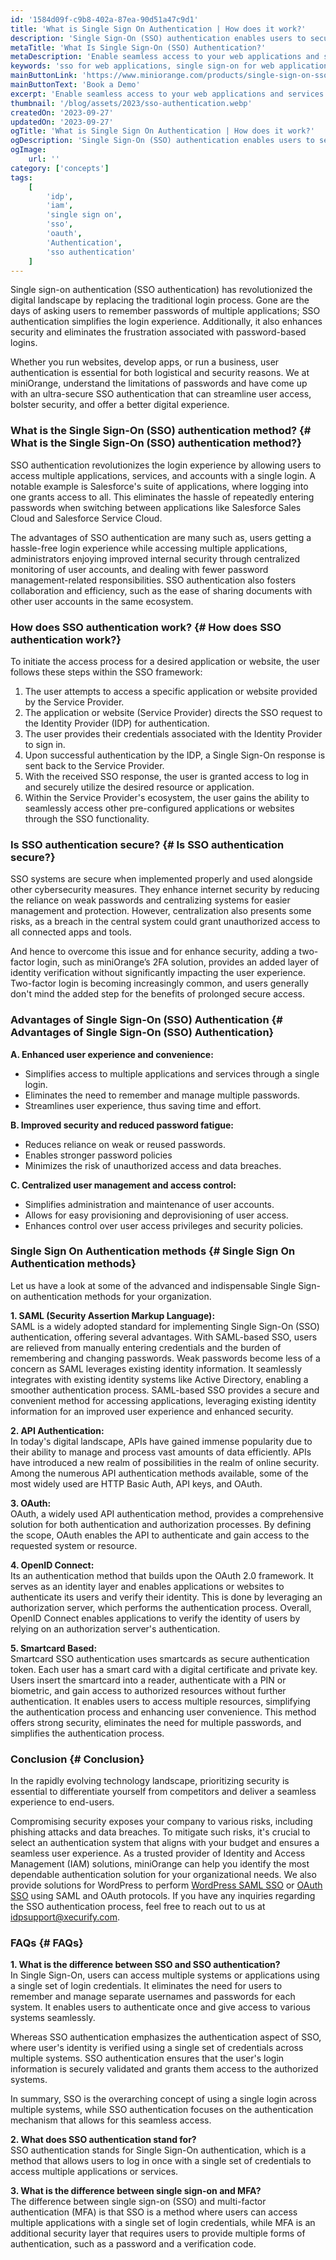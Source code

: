 ```yaml
---
id: '1584d09f-c9b8-402a-87ea-90d51a47c9d1'
title: 'What is Single Sign On Authentication | How does it work?'
description: 'Single Sign-On (SSO) authentication enables users to securely log in with a single ID across multiple independent software systems.'
metaTitle: 'What Is Single Sign-On (SSO) Authentication?'
metaDescription: 'Enable seamless access to your web applications and services by implementing Single Sign-On (SSO), empowering users to effortlessly navigate multiple apps and websites with a single set of credentials.'
keywords: 'sso for web applications, single sign-on for web applications'
mainButtonLink: 'https://www.miniorange.com/products/single-sign-on-sso#request-demo'
mainButtonText: 'Book a Demo'
excerpt: 'Enable seamless access to your web applications and services by implementing Single Sign-On (SSO), empowering users to effortlessly navigate multiple apps and websites with a single set of credentials.'
thumbnail: '/blog/assets/2023/sso-authentication.webp'
createdOn: '2023-09-27'
updatedOn: '2023-09-27'
ogTitle: 'What is Single Sign On Authentication | How does it work?'
ogDescription: 'Single Sign-On (SSO) authentication enables users to securely log in with a single ID across multiple independent software systems.'
ogImage:
    url: ''
category: ['concepts']
tags:
    [
		'idp',
        'iam',
        'single sign on',
        'sso',
        'oauth',
        'Authentication',
        'sso authentication'
    ]
---
```


Single sign-on authentication (SSO authentication) has revolutionized the digital landscape by replacing the traditional login process. Gone are the days of asking users to remember passwords of multiple applications; SSO authentication simplifies the login experience. Additionally, it also enhances security and eliminates the frustration associated with password-based logins. 

Whether you run websites, develop apps, or run a business, user authentication is essential for both logistical and security reasons. We at miniOrange, understand the limitations of passwords and have come up with an ultra-secure  SSO authentication that can streamline user access, bolster security, and offer a better digital experience.

### What is the Single Sign-On (SSO) authentication method? {# What is the Single Sign-On (SSO) authentication method?}

SSO authentication revolutionizes the login experience by allowing users to access multiple applications, services, and accounts with a single login. A notable example is Salesforce's suite of applications, where logging into one grants access to all. This eliminates the hassle of repeatedly entering passwords when switching between applications like Salesforce Sales Cloud and Salesforce Service Cloud.  

The advantages of SSO authentication are many such as, users getting a hassle-free login experience while accessing multiple applications, administrators enjoying improved internal security through centralized monitoring of user accounts, and dealing with fewer password management-related responsibilities. SSO authentication also fosters collaboration and efficiency, such as the ease of sharing documents with other user accounts in the same ecosystem.


### How does SSO authentication work? {# How does SSO authentication work?}

To initiate the access process for a desired application or website, the user follows these steps within the SSO framework:

1. The user attempts to access a specific application or website provided by the Service Provider.
2. The application or website (Service Provider) directs the SSO request to the Identity Provider (IDP) for authentication.
3. The user provides their credentials associated with the Identity Provider to sign in.
4. Upon successful authentication by the IDP, a Single Sign-On response is sent back to the Service Provider.
5. With the received SSO response, the user is granted access to log in and securely utilize the desired resource or application.
6. Within the Service Provider's ecosystem, the user gains the ability to seamlessly access other pre-configured applications or websites through the SSO functionality.

### Is SSO authentication secure? {# Is SSO authentication secure?}

SSO systems are secure when implemented properly and used alongside other cybersecurity measures. They enhance internet security by reducing the reliance on weak passwords and centralizing systems for easier management and protection. However, centralization also presents some risks, as a breach in the central system could grant unauthorized access to all connected apps and tools.

And hence to overcome this issue and for enhance security, adding a two-factor login, such as miniOrange’s 2FA solution, provides an added layer of identity verification without significantly impacting the user experience. Two-factor login is becoming increasingly common, and users generally don't mind the added step for the benefits of prolonged secure access.

### Advantages of Single Sign-On (SSO) Authentication {# Advantages of Single Sign-On (SSO) Authentication}

**A. Enhanced user experience and convenience:**

- Simplifies access to multiple applications and services through a single login.
- Eliminates the need to remember and manage multiple passwords.
- Streamlines user experience, thus saving time and effort.

**B. Improved security and reduced password fatigue:**

- Reduces reliance on weak or reused passwords.
- Enables stronger password policies 
- Minimizes the risk of unauthorized access and data breaches.

**C. Centralized user management and access control:**

- Simplifies administration and maintenance of user accounts.
- Allows for easy provisioning and deprovisioning of user access.
- Enhances control over user access privileges and security policies.


### Single Sign On Authentication methods {# Single Sign On Authentication methods}

Let us have a look at some of the advanced and indispensable Single Sign-on authentication methods for your organization. 

**1. SAML (Security Assertion Markup Language):**  
SAML is a widely adopted standard for implementing Single Sign-On (SSO) authentication, offering several advantages. With SAML-based SSO, users are relieved from manually entering credentials and the burden of remembering and changing passwords. Weak passwords become less of a concern as SAML leverages existing identity information. It seamlessly integrates with existing identity systems like Active Directory, enabling a smoother authentication process. SAML-based SSO provides a secure and convenient method for accessing applications, leveraging existing identity information for an improved user experience and enhanced security.

**2. API Authentication:**  
In today's digital landscape, APIs have gained immense popularity due to their ability to manage and process vast amounts of data efficiently. APIs have introduced a new realm of possibilities in the realm of online security. Among the numerous API authentication methods available, some of the most widely used are HTTP Basic Auth, API keys, and OAuth. 

**3. OAuth:**  
OAuth, a widely used API authentication method, provides a comprehensive solution for both authentication and authorization processes. By defining the scope, OAuth enables the API to authenticate and gain access to the requested system or resource.

**4. OpenID Connect:**  
Its an authentication method that builds upon the OAuth 2.0 framework. It serves as an identity layer and enables applications or websites to authenticate its users and verify their identity. This is done by leveraging an authorization server, which performs the authentication process. Overall, OpenID Connect enables applications to verify the identity of users by relying on an authorization server's authentication.

**5. Smartcard Based:**  
Smartcard SSO authentication uses smartcards as secure authentication token. Each user has a smart card with a digital certificate and private key. Users insert the smartcard into a reader, authenticate with a PIN or biometric, and gain access to authorized resources without further authentication. It enables users to access multiple resources, simplifying the authentication process and enhancing user convenience. This method offers strong security, eliminates the need for multiple passwords, and simplifies the authentication process. 


### Conclusion {# Conclusion}

In the rapidly evolving technology landscape, prioritizing security is essential to differentiate yourself from competitors and deliver a seamless experience to end-users.

Compromising security exposes your company to various risks, including phishing attacks and data breaches. To mitigate such risks, it's crucial to select an authentication system that aligns with your budget and ensures a seamless user experience. As a trusted provider of Identity and Access Management (IAM) solutions, miniOrange can help you identify the most dependable authentication solution for your organizational needs. We also provide solutions for WordPress to perform [WordPress SAML SSO](https://plugins.miniorange.com/wordpress-single-sign-on-sso) or [OAuth SSO](https://plugins.miniorange.com/wordpress-sso) using SAML and OAuth protocols. If you have any inquiries regarding the SSO authentication process, feel free to reach out to us at idpsupport@xecurify.com.

### FAQs {# FAQs}  

**1. What is the difference between SSO and SSO authentication?**  
In Single Sign-On, users can access multiple systems or applications using a single set of login credentials. It eliminates the need for users to remember and manage separate usernames and passwords for each system. It enables users to authenticate once and give access to various systems seamlessly.  

Whereas SSO authentication emphasizes the authentication aspect of SSO, where user's identity is verified using a single set of credentials across multiple systems. SSO authentication ensures that the user's login information is securely validated and grants them access to the authorized systems.  

In summary, SSO is the overarching concept of using a single login across multiple systems, while SSO authentication focuses on the authentication mechanism that allows for this seamless access.

**2. What does SSO authentication stand for?**  
SSO authentication stands for Single Sign-On authentication, which is a method that allows users to log in once with a single set of credentials to access multiple applications or services.  

**3. What is the difference between single sign-on and MFA?**  
The difference between single sign-on (SSO) and multi-factor authentication (MFA) is that SSO is a method where users can access multiple applications with a single set of login credentials, while MFA is an additional security layer that requires users to provide multiple forms of authentication, such as a password and a verification code.